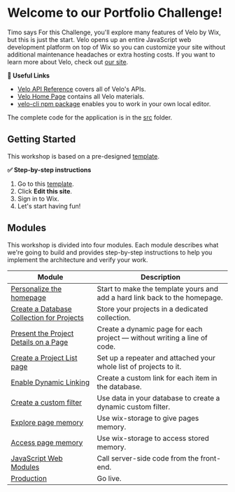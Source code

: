 # Welcome to our Portfolio Challenge!
Timo says
For this Challenge, you'll explore many features of Velo by Wix, but this is just the start. Velo opens up an entire JavaScript web development platform on top of Wix so you can customize your site without additional maintenance headaches or extra hosting costs. If you want to learn more about Velo, check out [our site](https://www.wix.com/Velo/).

**:link: Useful Links**

- [Velo API Reference](https://www.wix.com/velo/reference/) covers all of Velo's APIs.
- [Velo Home Page](https://www.wix.com/velo) contains all Velo materials.
- [velo-cli npm package](https://www.npmjs.com/package/corvid-cli) enables you to work in your own local editor.

The complete code for the application is in the [src](src) folder.

## Getting Started

This workshop is based on a pre-designed [template](https://www.wix.com/meredithh2/dynamic-portfolio).

**:white_check_mark: Step-by-step instructions**

1. Go to this [template](https://editor.wix.com/html/editor/web/renderer/new?siteId=fdd160f4-68b9-4467-a8e3-1b2ef76006d4&metaSiteId=b05d1744-26e0-4c30-aeae-5297db44109a).
2. Click **Edit this site**.
3. Sign in to Wix.
4. Let's start having fun!

## Modules

This workshop is divided into four modules. Each module describes what we're going to build and provides step-by-step instructions to help you implement the architecture and verify your work.

| Module                                                                       | Description                                                               |
| ---------------------------------------------------------------------------- | ------------------------------------------------------------------------- |
| [Personalize the homepage](docs/PERSONAL_HOME.md)           | Start to make the template yours and add a hard link back to the homepage.                          |
| [Create a Database Collection for Projects](docs/PROJECT_COLLECTION.md)           | Store your projects in a dedicated collection.                            |
| [Present the Project Details on a Page](docs/PRESENT_A_PROJECT.md)                | Create a dynamic page for each project — without writing a line of code. |
| [Create a Project List page](docs/PROJECT_REPEATER.md)                | Set up a repeater and attached your whole list of projects to it.           |
| [Enable Dynamic Linking](docs/DYNAMIC_LINKS.md)                                          | Create a custom link for each item in the database.                       |
| [Create a custom filter](docs/CUSTOM_FILTER.md)                       | Use data in your database to create a dynamic custom filter.                            |
| [Explore page memory](docs/PAGE_MEMORY.md)                                                   | Use wix-storage to give pages memory.                                                             |
| [Access page memory](docs/PROJECT_MEMORY.md)                                                   | Use wix-storage to access stored memory.                                                             |
| [JavaScript Web Modules](docs/JS_WEB_MODULES.md)           | Call server-side code from the front-end.                          |
| [Production](docs/PRODUCTION.md)                                                           | Go live.                                                               |

